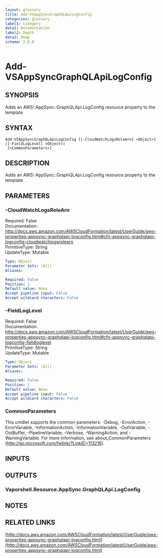 ```yaml
---
layout: glossary
title: Add-VSAppSyncGraphQLApiLogConfig
categories: glossary
label1: Category
data1: Documentation
label2: Depth
data2: Deep
schema: 2.0.0
---
```


# Add-VSAppSyncGraphQLApiLogConfig

## SYNOPSIS
Adds an AWS::AppSync::GraphQLApi.LogConfig resource property to the template

## SYNTAX

```
Add-VSAppSyncGraphQLApiLogConfig [[-CloudWatchLogsRoleArn] <Object>] [[-FieldLogLevel] <Object>]
 [<CommonParameters>]
```

## DESCRIPTION
Adds an AWS::AppSync::GraphQLApi.LogConfig resource property to the template

## PARAMETERS

### -CloudWatchLogsRoleArn
Required: False    
Documentation: http://docs.aws.amazon.com/AWSCloudFormation/latest/UserGuide/aws-properties-appsync-graphqlapi-logconfig.html#cfn-appsync-graphqlapi-logconfig-cloudwatchlogsrolearn    
PrimitiveType: String    
UpdateType: Mutable

```yaml
Type: Object
Parameter Sets: (All)
Aliases:

Required: False
Position: 1
Default value: None
Accept pipeline input: False
Accept wildcard characters: False
```

### -FieldLogLevel
Required: False    
Documentation: http://docs.aws.amazon.com/AWSCloudFormation/latest/UserGuide/aws-properties-appsync-graphqlapi-logconfig.html#cfn-appsync-graphqlapi-logconfig-fieldloglevel    
PrimitiveType: String    
UpdateType: Mutable

```yaml
Type: Object
Parameter Sets: (All)
Aliases:

Required: False
Position: 2
Default value: None
Accept pipeline input: False
Accept wildcard characters: False
```

### CommonParameters
This cmdlet supports the common parameters: -Debug, -ErrorAction, -ErrorVariable, -InformationAction, -InformationVariable, -OutVariable, -OutBuffer, -PipelineVariable, -Verbose, -WarningAction, and -WarningVariable.
For more information, see about_CommonParameters (http://go.microsoft.com/fwlink/?LinkID=113216).

## INPUTS

## OUTPUTS

### Vaporshell.Resource.AppSync.GraphQLApi.LogConfig

## NOTES

## RELATED LINKS

[http://docs.aws.amazon.com/AWSCloudFormation/latest/UserGuide/aws-properties-appsync-graphqlapi-logconfig.html](http://docs.aws.amazon.com/AWSCloudFormation/latest/UserGuide/aws-properties-appsync-graphqlapi-logconfig.html)

